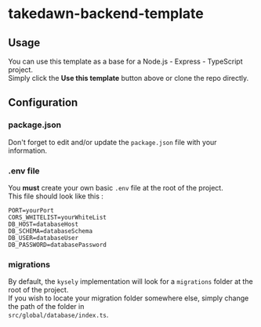 # takedawn-backend-template

## Usage
You can use this template as a base for a Node.js - Express - TypeScript project.  
Simply click the **Use this template** button above or clone the repo directly.

## Configuration

### package.json
Don't forget to edit and/or update the `package.json` file with your information.

### .env file
You **must** create your own basic `.env` file at the root of the project.  
This file should look like this :  
```
PORT=yourPort
CORS_WHITELIST=yourWhiteList
DB_HOST=databaseHost
DB_SCHEMA=databaseSchema
DB_USER=databaseUser
DB_PASSWORD=databasePassword
```

### migrations
By default, the `kysely` implementation will look for a `migrations` folder at the root of the project.  
If you wish to locate your migration folder somewhere else, simply change the path of the folder in  
`src/global/database/index.ts`.

